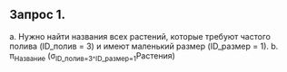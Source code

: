## Запрос 1.

а. Нужно найти названия всех растений, которые требуют частого полива (ID_полив = 3) и имеют маленький размер (ID_размер = 1).
b. π<sub>Название</sub> ​(σ<sub>ID_полив=3^ID_размер=1</sub>Растения)

